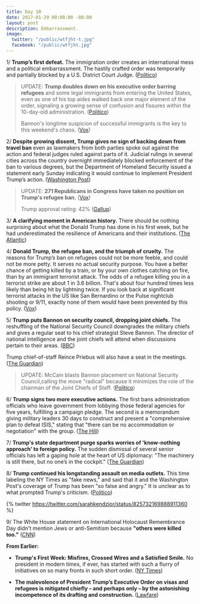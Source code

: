 ```yaml
---
title: Day 10
date: 2017-01-29 00:00:00 -08:00
layout: post
description: Embarrassment.
image:
  twitter: "/public/wtfjht-t.jpg"
  facebook: "/public/wtfjht.jpg"
---
```


1/ **Trump’s first defeat.** The immigration order creates an international mess and a political embarrassment. The hastily crafted order was temporarily and partially blocked by a U.S. District Court Judge. ([Politico](http://www.politico.com/magazine/story/2017/01/president-trumps-first-defeat-214707))

> UPDATE: **Trump doubles down on his executive order barring refugees** and some legal immigrants from entering the United States, even as one of his top aides walked back one major element of the order, signaling a growing sense of confusion and fissures within the 10-day-old administration. ([Politico](http://www.politico.com/story/2017/01/trump-refugees-234320))
>
> Bannon's longtime suspicion of successful immigrants is the key to this weekend's chaos. ([Vox](http://www.vox.com/2017/1/29/14429984/trump-immigration-order-steve-bannon))

2/ **Despite growing dissent, Trump gives no sign of backing down from travel ban** even as lawmakers from both parties spoke out against the action and federal judges ruled against parts of it. Judicial rulings in several cities across the country overnight immediately blocked enforcement of the ban to various degrees, but the Department of Homeland Security issued a statement early Sunday indicating it would continue to implement President Trump’s action. ([Washington Post](https://www.washingtonpost.com/national/health-science/trump-gives-no-sign-of-backing-down-from-travel-ban/2017/01/29/4ffe900a-e620-11e6-b82f-687d6e6a3e7c_story.html))

> UPDATE: **271 Republicans in Congress have taken no position on Trump's refugee ban.** ([Vox](http://www.vox.com/2017/1/29/14427466/republican-congress-silent-trump-refugee))
>
> Trump approval rating: 42% ([Gallup](http://www.gallup.com/poll/201617/gallup-daily-trump-job-approval.aspx))

3/ **A clarifying moment in American history.** There should be nothing surprising about what the Donald Trump has done in his first week, but he had underestimated the resilience of Americans and their institutions. ([The Atlantic](https://www.theatlantic.com/politics/archive/2017/01/a-clarifying-moment-in-american-history/514868/))

4/ **Donald Trump, the refugee ban, and the triumph of cruelty.** The reasons for Trump’s ban on refugees could not be more feeble, and could not be more petty. It serves no actual security purpose. You have a better chance of getting killed by a train, or by your own clothes catching on fire, than by an immigrant terrorist attack. The odds of a refugee killing you in a terrorist strike are about 1 in 3.6 billion. That's about four hundred times less likely than being hit by lightning twice. If you look back at significant terrorist attacks in the US like San Bernardino or the Pulse nightclub shooting or 9/11, exactly none of them would have been prevented by this policy. ([Vox](http://www.vox.com/2017/1/28/14425354/donald-trump-cruelty))

5/ **Trump puts Bannon on security council, dropping joint chiefs.** The reshuffling of the National Security Council downgrades the military chiefs and gives a regular seat to his chief strategist Steve Bannon. The director of national intelligence and the joint chiefs will attend when discussions pertain to their areas. ([BBC](http://www.bbc.com/news/world-us-canada-38787241))

Trump chief-of-staff Reince Priebus will also have a seat in the meetings. ([The Guardian](https://www.theguardian.com/us-news/2017/jan/28/lobbying-ban-trump-executive-order-isis-strategy)) 

> UPDATE: McCain blasts Bannon placement on National Security Council,calling the move "radical" because it minimizes the role of the chairman of the Joint Chiefs of Staff. ([Politico](http://www.politico.com/story/2017/01/mccain-bannon-nsc-234329))

6/ **Trump signs two more executive actions.** The first bans administration officials who leave government from lobbying those federal agencies for five years, fulfilling a campaign pledge. The second is a memorandum giving military leaders 30 days to construct and present a "comprehensive plan to defeat ISIS," stating that "there can be no accommodation or negotiation" with the group. ([The Hill](http://thehill.com/homenews/administration/316701-admin-trump-to-issue-three-more-executive-orders))

7/ **Trump's state department purge sparks worries of 'know-nothing approach' to foreign policy.** The sudden dismissal of several senior officials has left a gaping hole at the heart of US diplomacy: "The machinery is still there, but no one’s in the cockpit." ([The Guardian](http://www.theguardian.com/us-news/2017/jan/29/state-department-purge-trump-foreign-policy))

8/ **Trump continued his longstanding assault on media outlets.** This time labeling the NY Times as "fake news," and said that it and the Washington Post's coverage of Trump has been "so false and angry." It is unclear as to what prompted Trump's criticism. ([Politico](http://www.politico.com/story/2017/01/trump-calls-the-new-york-times-washington-post-dishonest-234304))

{% twitter https://twitter.com/sarahkendzior/status/825732169888911360 %}


9/ The White House statement on International Holocaust Remembrance Day didn't mention Jews or anti-Semitism because **"others were killed too."** ([CNN](http://edition.cnn.com/2017/01/28/politics/white-house-holocaust-memorial-day/))

**From Earlier:** 

* **Trump's First Week: Misfires, Crossed Wires and a Satisfied Smile.** No president in modern times, if ever, has started with such a flurry of initiatives on so many fronts in such short order. ([NY Times](http://www.nytimes.com/2017/01/27/us/politics/president-donald-trump-first-week.html))

* **The malevolence of President Trump’s Executive Order on visas and refugees is mitigated chiefly – and perhaps only – by the astonishing incompetence of its drafting and construction.** ([Lawfare](http://lawfareblog.com/malevolence-tempered-incompetence-trumps-horrifying-executive-order-refugees-and-visas))
